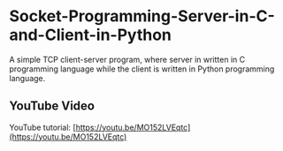 # Socket-Programming-Server-in-C-and-Client-in-Python
A simple TCP client-server program, where server in written in C programming language while the client is written in Python programming language.

## YouTube Video
YouTube tutorial: [https://youtu.be/MO152LVEqtc](https://youtu.be/MO152LVEqtc)

